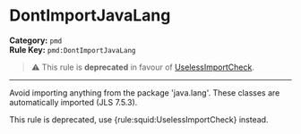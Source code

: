 # DontImportJavaLang
**Category:** `pmd`<br/>
**Rule Key:** `pmd:DontImportJavaLang`<br/>
> :warning: This rule is **deprecated** in favour of [UselessImportCheck](https://rules.sonarsource.com/java/RSPEC-selessImportCheck).

-----

Avoid importing anything from the package 'java.lang'. These classes are automatically imported (JLS 7.5.3).

<p>
  This rule is deprecated, use {rule:squid:UselessImportCheck} instead.
</p>
